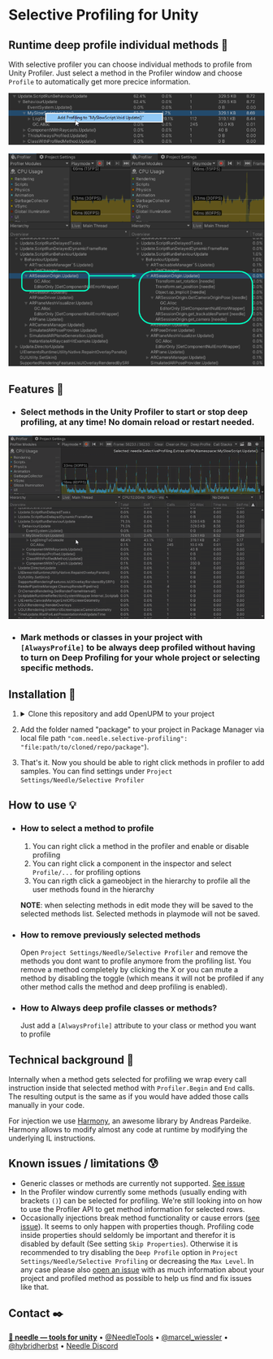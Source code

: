 # Selective Profiling for Unity
## Runtime deep profile individual methods 🔬
With selective profiler you can choose individual methods to profile from Unity Profiler. Just select a method in the Profiler window and choose ``Profile`` to automatically get more precice information.



![](Documentation~/profiler-select.png)

![](Documentation~/beforeafter.png)



## Features 🧬
- ### Select methods in the Unity Profiler to start or stop deep profiling, at any time! No domain reload or restart needed. 
![](Documentation~/profiler-select.gif)
- ### Mark methods or classes in your project with ``[AlwaysProfile]`` to be always deep profiled without having to turn on Deep Profiling for your whole project or selecting specific methods.



## Installation 💾
1) 
    <details>
    <summary>Clone this repository and add OpenUPM to your project</em></summary>

    To add OpenUPM to your project:

    - open `Edit/Project Settings/Package Manager`
    - add a new Scoped Registry:
    ```
    Name: OpenUPM
    URL:  https://package.openupm.com/
    Scope(s): com.needle
    ```
    - click <kbd>Save</kbd>
    </details>

2) Add the folder named "package" to your project in Package Manager via local file path ``"com.needle.selective-profiling": "file:path/to/cloned/repo/package"``). 
3) That's it. Now you should be able to right click methods in profiler to add samples. You can find settings under ``Project Settings/Needle/Selective Profiler``

## How to use 💡
- ### How to select a method to profile
  1) You can right click a method in the profiler and enable or disable profiling
  2) You can right click a component in the inspector and select ``Profile/...`` for profiling options
  3) You can rigth click a gameobject in the hierarchy to profile all the user methods found in the hierarchy

  **NOTE**: when selecting methods in edit mode they will be saved to the selected methods list. Selected methods in playmode will not be saved.
  
- ### How to remove previously selected methods
  Open ``Project Settings/Needle/Selective Profiler`` and remove the methods you dont want to profile anymore from the profiling list. You remove a method completely by clicking the X or you can mute a method by disabling the toggle (which means it will not be profiled if any other method calls the method and deep profiling is enabled).
  
- ### How to Always deep profile classes or methods?
   Just add a ``[AlwaysProfile]`` attribute to your class or method you want to profile

## Technical background 💉
Internally when a method gets selected for profiling we wrap every call instruction inside that selected method with ``Profiler.Begin`` and ``End`` calls. The resulting output is the same as if you would have added those calls manually in your code.

For injection we use [Harmony](https://github.com/pardeike/Harmony), an awesome library by Andreas Pardeike. Harmony allows to modify almost any code at runtime by modifying the underlying IL instructions.

## Known issues / limitations 😰
- Generic classes or methods are currently not supported. [See issue](https://github.com/needle-tools/selective-profiling/issues/6)
- In the Profiler window currently some methods (usually ending with brackets ``()``) can be selected for profiling. We're still looking into on how to use the Profiler API to get method information for selected rows.
- Occasionally injections break method functionality or cause errors ([see issue](https://github.com/needle-tools/selective-profiling/issues/2)). It seems to only happen with properties though. Profiling code inside properties should seldomly be important and therefor it is disabled by default (See setting ``Skip Properties``). Otherwise it is recommended to try disabling the ``Deep Profile`` option in ``Project Settings/Needle/Selective Profiling`` or decreasing the ``Max Level``. In any case please also [open an issue](https://github.com/needle-tools/selective-profiling/issues/new) with as much information about your project and profiled method as possible to help us find and fix issues like that.


## Contact ✒️
<b>[🌵 needle — tools for unity](https://needle.tools)</b> • 
[@NeedleTools](https://twitter.com/NeedleTools) • 
[@marcel_wiessler](https://twitter.com/marcel_wiessler) • 
[@hybridherbst](https://twitter.com/hybridherbst) • 
[Needle Discord](https://discord.gg/CFZDp4b)


